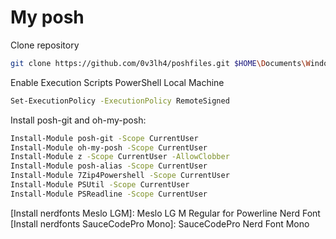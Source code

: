My posh
==========

Clone repository

```bash
git clone https://github.com/0v3lh4/poshfiles.git $HOME\Documents\WindowsPowerShell
```

[Install PowerShellGet]: https://www.microsoft.com/en-us/download/details.aspx?id=49186

Enable Execution Scripts PowerShell Local Machine
```bash
Set-ExecutionPolicy -ExecutionPolicy RemoteSigned
```

Install posh-git and oh-my-posh:

```bash
Install-Module posh-git -Scope CurrentUser
Install-Module oh-my-posh -Scope CurrentUser
Install-Module z -Scope CurrentUser -AllowClobber
Install-Module posh-alias -Scope CurrentUser
Install-Module 7Zip4Powershell -Scope CurrentUser
Install-Module PSUtil -Scope CurrentUser
Install-Module PSReadline -Scope CurrentUser
```

[Install ConEmu]: https://github.com/Maximus5/ConEmu/releases

[nerdfonts]: https://github.com/ryanoasis/nerd-fonts
[Install nerdfonts Meslo LGM]: Meslo LG M Regular for Powerline Nerd Font
[Install nerdfonts SauceCodePro Mono]: SauceCodePro Nerd Font Mono
